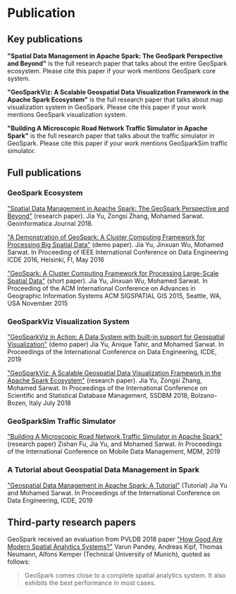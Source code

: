 # Publication


## Key publications
**"Spatial Data Management in Apache Spark: The
GeoSpark Perspective and Beyond"** is the full research paper that talks about the entire GeoSpark ecosystem. Please cite this paper if your work mentions GeoSpark core system.

**"GeoSparkViz: A Scalable Geospatial Data Visualization Framework in the Apache Spark Ecosystem"** is the full research paper that talks about map visualization system in GeoSpark. Please cite this paper if your work mentions GeoSpark visualization system.

**"Building A Microscopic Road Network Traffic Simulator in Apache Spark"** is the full research paper that talks about the traffic simulator in GeoSpark. Please cite this paper if your work mentions GeoSparkSim traffic simulator.

## Full publications
### GeoSpark Ecosystem

["Spatial Data Management in Apache Spark: The
GeoSpark Perspective and Beyond"](https://link.springer.com/epdf/10.1007/s10707-018-0330-9?author_access_token=uN-xyHoyjIdl5eEkjN1PGPe4RwlQNchNByi7wbcMAY5FIy3715vvIQJ9siUDSsvKSCPSmrCsBtxOtdEB_GyuKrtBlViQhVx6JCZOXsifPdBZY7jWZcukeQQzhfGNyMG_XMyrXooXxi9zorwme2tlMw%3D%3D) (research paper). Jia Yu, Zongsi Zhang, Mohamed Sarwat. Geoinformatica Journal 2018.

 ["A Demonstration of GeoSpark: A Cluster Computing Framework for Processing Big Spatial Data"](http://www.public.asu.edu/~jiayu2/geospark/publication/GeoSpark_DemoPaper.pdf) (demo paper). Jia Yu, Jinxuan Wu, Mohamed Sarwat. In Proceeding of IEEE International Conference on Data Engineering ICDE 2016, Helsinki, FI, May 2016

 ["GeoSpark: A Cluster Computing Framework for Processing Large-Scale Spatial Data"](http://www.public.asu.edu/~jiayu2/geospark/publication/GeoSpark_ShortPaper.pdf) (short paper). Jia Yu, Jinxuan Wu, Mohamed Sarwat. In Proceeding of the ACM International Conference on Advances in Geographic Information Systems ACM SIGSPATIAL GIS 2015, Seattle, WA, USA November 2015

### GeoSparkViz Visualization System

["GeoSparkViz in Action: A Data System with built-in support for Geospatial Visualization"](http://www.public.asu.edu/~jiayu2/geospark/publication/geosparkviz-icde2019-demo.pdf) (demo paper) Jia Yu, Anique Tahir, and Mohamed Sarwat. In Proceedings of the International Conference on Data Engineering, ICDE, 2019

["GeoSparkViz: A Scalable Geospatial Data Visualization Framework in the Apache Spark Ecosystem"](http://www.public.asu.edu/~jiayu2/geospark/publication/geosparkviz-ssdbm-2018.pdf) (research paper). Jia Yu, Zongsi Zhang, Mohamed Sarwat. In Proceedings of the International Conference on Scientific and Statistical Database Management, SSDBM 2018, Bolzano-Bozen, Italy July 2018

### GeoSparkSim Traffic Simulator
["Building A Microscopic Road Network Traffic Simulator in Apache Spark"](http://www.public.asu.edu/~jiayu2/geospark/publication/geosparksim-mdm-2019.pdf) (research paper) Zishan Fu, Jia Yu, and Mohamed Sarwat. In Proceedings of the International Conference on Mobile Data Management, MDM, 2019

### A Tutorial about Geospatial Data Management in Spark

["Geospatial Data Management in Apache Spark: A Tutorial"](http://www.public.asu.edu/~jiayu2/geospark/publication/geospatial-icde-2019.pdf) (Tutorial) Jia Yu and Mohamed Sarwat.  In Proceedings of the International Conference on Data Engineering, ICDE, 2019

## Third-party research papers

GeoSpark received an evaluation from PVLDB 2018 paper ["How Good Are Modern Spatial Analytics Systems?"](http://www.vldb.org/pvldb/vol11/p1661-pandey.pdf) Varun Pandey, Andreas Kipf, Thomas Neumann, Alfons Kemper (Technical University of Munich), quoted as follows: 
> GeoSpark comes close to a complete spatial analytics system. It also exhibits the best performance in most cases.
